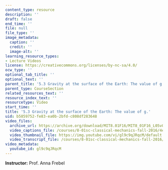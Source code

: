 ```yaml
---
content_type: resource
description: ''
draft: false
end_time: ''
file: null
file_type: ''
image_metadata:
  caption: ''
  credit: ''
  image-alt: ''
learning_resource_types:
- Lecture Videos
license: https://creativecommons.org/licenses/by-nc-sa/4.0/
ocw_type: ''
optional_tab_title: ''
optional_text: ''
parent_title: '5.3 Gravity at the surface of the Earth: The value of g.'
parent_type: CourseSection
related_resources_text: ''
resource_index_text: ''
resourcetype: Video
start_time: ''
title: '5.3 Gravity at the surface of the Earth: The value of g.'
uid: b5859752-fe83-ea0b-2bfd-c808df283648
video_files:
  archive_url: https://archive.org/download/MIT8.01F16/MIT8_01F16_L05v03_360p.mp4
  video_captions_file: /courses/8-01sc-classical-mechanics-fall-2016/4e08a2ef49325a08a3f5009aaad333f5_gl9c9qJRqcM.vtt
  video_thumbnail_file: https://img.youtube.com/vi/gl9c9qJRqcM/default.jpg
  video_transcript_file: /courses/8-01sc-classical-mechanics-fall-2016/b4d6332d50ae9091ff2185e80414d6de_gl9c9qJRqcM.pdf
video_metadata:
  youtube_id: gl9c9qJRqcM
---
```

**Instructor:** Prof. Anna Frebel